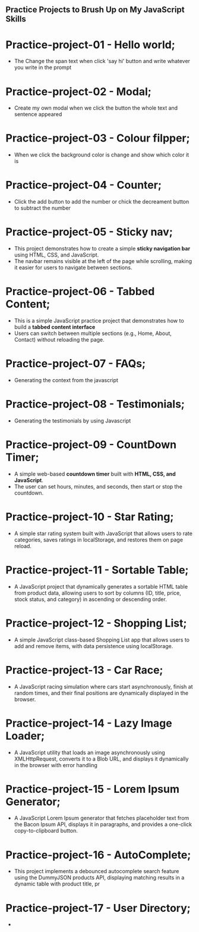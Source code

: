 ## Practice Projects to Brush Up on My JavaScript Skills

# Practice-project-01 - Hello world;
- The Change the span text when click 'say hi' button and write whatever you write in the prompt

# Practice-project-02 - Modal;
- Create my own modal when we click the button the whole text and sentence appeared

# Practice-project-03 - Colour filpper;
- When we click the background color is change and show which color it is

# Practice-project-04 - Counter;
- Click the add button to add the number or chick the decreament button to subtract the number

# Practice-project-05 - Sticky nav;
- This project demonstrates how to create a simple **sticky navigation bar** using HTML, CSS, and JavaScript.
- The navbar remains visible at the left of the page while scrolling, making it easier for users to navigate between sections.

# Practice-project-06 - Tabbed Content;
- This is a simple JavaScript practice project that demonstrates how to build a **tabbed content interface**
- Users can switch between multiple sections (e.g., Home, About, Contact) without reloading the page.

# Practice-project-07 - FAQs;
- Generating the context from the javascript

# Practice-project-08 - Testimonials;
- Generating the testimonials by using Javascript

# Practice-project-09 - CountDown Timer;
- A simple web-based **countdown timer** built with **HTML, CSS, and JavaScript**.
- The user can set hours, minutes, and seconds, then start or stop the countdown.

# Practice-project-10 - Star Rating;
- A simple star rating system built with JavaScript that allows users to rate categories, saves ratings in localStorage, and restores them on page reload.

# Practice-project-11 - Sortable Table;
- A JavaScript project that dynamically generates a sortable HTML table from product data, allowing users to sort by columns (ID, title, price, stock status, and category) in ascending or descending order.


# Practice-project-12 - Shopping List;
- A simple JavaScript class-based Shopping List app that allows users to add and remove items, with data persistence using localStorage.

# Practice-project-13 - Car Race;
- A JavaScript racing simulation where cars start asynchronously, finish at random times, and their final positions are dynamically displayed in the browser.

# Practice-project-14 - Lazy Image Loader;
- A JavaScript utility that loads an image asynchronously using XMLHttpRequest, converts it to a Blob URL, and displays it dynamically in the browser with error handling

# Practice-project-15 - Lorem Ipsum Generator;
- A JavaScript Lorem Ipsum generator that fetches placeholder text from the Bacon Ipsum API, displays it in paragraphs, and provides a one-click copy-to-clipboard button.

# Practice-project-16 - AutoComplete;
- This project implements a debounced autocomplete search feature using the DummyJSON products API, displaying matching results in a dynamic table with product title, pr

# Practice-project-17 - User Directory;
- 
